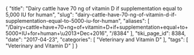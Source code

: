 {
    "title": "Dairy cattle have 70 ng of vitamin D if supplementation equal to 5,000 IU for human",
    "slug": "dairy-cattle-have-70-ng-of-vitamin-d-if-supplementation-equal-to-5000-iu-for-human",
    "aliases": [
        "/Dairy+cattle+have+70+ng+of+vitamin+D+if+supplementation+equal+to+5000+IU+for+human+\u2013+Dec+2016",
        "/8384"
    ],
    "tiki_page_id": 8384,
    "date": "2017-04-23",
    "categories": [
        "Veterinary and Vitamin D"
    ],
    "tags": [
        "Veterinary and Vitamin D"
    ]
}